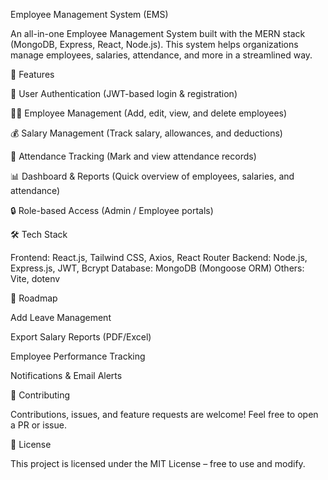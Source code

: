 Employee Management System (EMS)

An all-in-one Employee Management System built with the MERN stack (MongoDB, Express, React, Node.js).
This system helps organizations manage employees, salaries, attendance, and more in a streamlined way.

📌 Features

👤 User Authentication (JWT-based login & registration)

🧑‍💼 Employee Management (Add, edit, view, and delete employees)

💰 Salary Management (Track salary, allowances, and deductions)

📅 Attendance Tracking (Mark and view attendance records)

📊 Dashboard & Reports (Quick overview of employees, salaries, and attendance)

🔒 Role-based Access (Admin / Employee portals)

🛠️ Tech Stack

Frontend: React.js, Tailwind CSS, Axios, React Router
Backend: Node.js, Express.js, JWT, Bcrypt
Database: MongoDB (Mongoose ORM)
Others: Vite, dotenv

🚧 Roadmap

 Add Leave Management

 Export Salary Reports (PDF/Excel)

 Employee Performance Tracking

 Notifications & Email Alerts


 🤝 Contributing

Contributions, issues, and feature requests are welcome!
Feel free to open a PR or issue.

📜 License

This project is licensed under the MIT License – free to use and modify.
